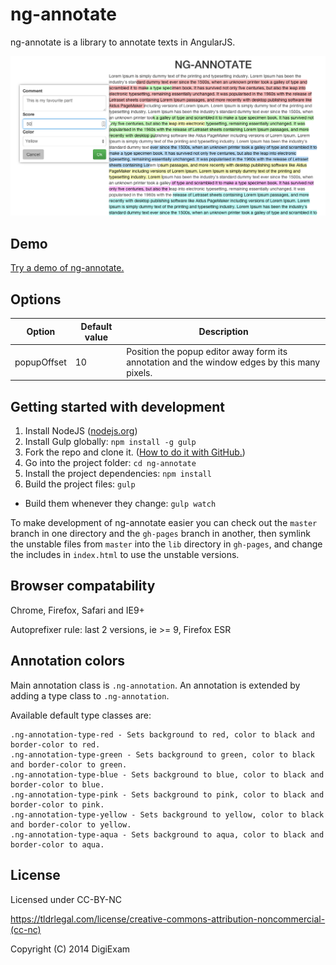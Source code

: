 # ng-annotate

ng-annotate is a library to annotate texts in AngularJS.

![Screenshot](screenshot.png)

## Demo

[Try a demo of ng-annotate.](http://blog.digiexam.se/annotate-test/)

## Options

Option | Default value | Description
--- | --- | ---
popupOffset | 10 | Position the popup editor away form its annotation and the window edges by this many pixels.

## Getting started with development

1. Install NodeJS ([nodejs.org](http://nodejs.org/))
2. Install Gulp globally: `npm install -g gulp`
3. Fork the repo and clone it. ([How to do it with GitHub.](https://help.github.com/articles/fork-a-repo))
4. Go into the project folder: `cd ng-annotate`
5. Install the project dependencies: `npm install`
6. Build the project files: `gulp`
  * Build them whenever they change: `gulp watch`

To make development of ng-annotate easier you can check out the `master` branch in one directory and the `gh-pages` branch in another, then symlink the unstable files from `master` into the `lib` directory in `gh-pages`, and change the includes in `index.html` to use the unstable versions.

## Browser compatability

Chrome, Firefox, Safari and IE9+

Autoprefixer rule: last 2 versions, ie >= 9, Firefox ESR

## Annotation colors

Main annotation class is `.ng-annotation`.
An annotation is extended by adding a type class to `.ng-annotation`.

Available default type classes are:
	
	.ng-annotation-type-red - Sets background to red, color to black and border-color to red.
	.ng-annotation-type-green - Sets background to green, color to black and border-color to green.
	.ng-annotation-type-blue - Sets background to blue, color to black and border-color to blue.
	.ng-annotation-type-pink - Sets background to pink, color to black and border-color to pink.
	.ng-annotation-type-yellow - Sets background to yellow, color to black and border-color to yellow. 
	.ng-annotation-type-aqua - Sets background to aqua, color to black and border-color to aqua.

## License

Licensed under CC-BY-NC

https://tldrlegal.com/license/creative-commons-attribution-noncommercial-(cc-nc)

Copyright (C) 2014 DigiExam
